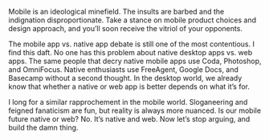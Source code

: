 

Mobile is an ideological minefield. The insults are barbed and the indignation disproportionate. Take a stance
on mobile product choices and design approach, and you’ll soon receive the vitriol of your opponents.

The mobile app vs. native app debate is still one of the most contentious. I find this daft. No one has this
problem about native desktop apps vs. web apps. The same people that decry native mobile apps use Coda,
Photoshop, and OmniFocus. Native enthusiasts use FreeAgent, Google Docs, and Basecamp without a second
thought. In the desktop world, we already know that whether a native or web app is better depends on what
it’s for.

I long for a similar rapprochement in the mobile world. Sloganeering and feigned fanaticism are fun, but
reality is always more nuanced. Is our mobile future native or web? No. It’s native and web. Now let’s
stop arguing, and build the damn thing.